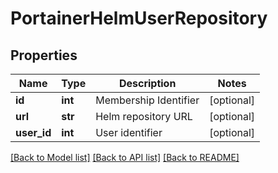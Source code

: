 # PortainerHelmUserRepository

## Properties
Name | Type | Description | Notes
------------ | ------------- | ------------- | -------------
**id** | **int** | Membership Identifier | [optional] 
**url** | **str** | Helm repository URL | [optional] 
**user_id** | **int** | User identifier | [optional] 

[[Back to Model list]](../README.md#documentation-for-models) [[Back to API list]](../README.md#documentation-for-api-endpoints) [[Back to README]](../README.md)


